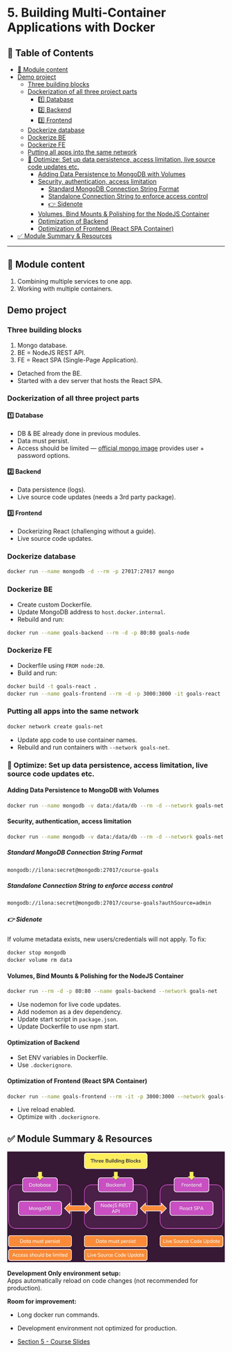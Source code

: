 # 5. Building Multi-Container Applications with Docker

## 📁 Table of Contents

- [🧾 Module content](#-module-content)
- [Demo project](#demo-project)
  - [Three building blocks](#three-building-blocks)
  - [Dockerization of all three project parts](#dockerization-of-all-three-project-parts)
    - [1️⃣ Database](#1️⃣-database)
    - [2️⃣ Backend](#2️⃣-backend)
    - [3️⃣ Frontend](#3️⃣-frontend)
  - [Dockerize database](#dockerize-database)
  - [Dockerize BE](#dockerize-be)
  - [Dockerize FE](#dockerize-fe)
  - [Putting all apps into the same network](#putting-all-apps-into-the-same-network)
  - [🚀 Optimize: Set up data persistence, access limitation, live source code updates etc.](#-optimize-set-up-data-persistence-access-limitation-live-source-code-updates-etc)
    - [Adding Data Persistence to MongoDB with Volumes](#adding-data-persistence-to-mongodb-with-volumes)
    - [Security, authentication, access limitation](#security-authentication-access-limitation)
      - [Standard MongoDB Connection String Format](#standard-mongodb-connection-string-format)
      - [Standalone Connection String to enforce access control](#standalone-connection-string-to-enforce-access-control)
      - [👉 Sidenote](#-sidenote)
    - [Volumes, Bind Mounts & Polishing for the NodeJS Container](#volumes-bind-mounts--polishing-for-the-nodejs-container)
    - [Optimization of Backend](#optimization-of-backend)
    - [Optimization of Frontend (React SPA Container)](#optimization-of-frontend-react-spa-container)
- [✅ Module Summary & Resources](#-module-summary--resources)

---

## 🧾 Module content

1. Combining multiple services to one app.
2. Working with multiple containers.

## Demo project

### Three building blocks

1. Mongo database.
2. BE = NodeJS REST API.
3. FE = React SPA (Single-Page Application).

- Detached from the BE.
- Started with a dev server that hosts the React SPA.

### Dockerization of all three project parts

#### 1️⃣ Database

- DB & BE already done in previous modules.
- Data must persist.
- Access should be limited — [official mongo image](https://hub.docker.com/_/mongo/) provides user + password options.

#### 2️⃣ Backend

- Data persistence (logs).
- Live source code updates (needs a 3rd party package).

#### 3️⃣ Frontend

- Dockerizing React (challenging without a guide).
- Live source code updates.

### Dockerize database

```bash
docker run --name mongodb -d --rm -p 27017:27017 mongo
```

### Dockerize BE

- Create custom Dockerfile.
- Update MongoDB address to `host.docker.internal`.
- Rebuild and run:

```bash
docker run --name goals-backend --rm -d -p 80:80 goals-node
```

### Dockerize FE

- Dockerfile using `FROM node:20`.
- Build and run:

```bash
docker build -t goals-react .
docker run --name goals-frontend --rm -d -p 3000:3000 -it goals-react
```

### Putting all apps into the same network

```bash
docker network create goals-net
```

- Update app code to use container names.
- Rebuild and run containers with `--network goals-net`.

### 🚀 Optimize: Set up data persistence, access limitation, live source code updates etc.

#### Adding Data Persistence to MongoDB with Volumes

```bash
docker run --name mongodb -v data:/data/db --rm -d --network goals-net mongo
```

#### Security, authentication, access limitation

```bash
docker run --name mongodb -v data:/data/db --rm -d --network goals-net   -e MONGO_INITDB_ROOT_USERNAME=ilona   -e MONGO_INITDB_ROOT_PASSWORD=secret mongo
```

##### Standard MongoDB Connection String Format

```bash
mongodb://ilona:secret@mongodb:27017/course-goals
```

##### Standalone Connection String to enforce access control

```bash
mongodb://ilona:secret@mongodb:27017/course-goals?authSource=admin
```

##### 👉 Sidenote

If volume metadata exists, new users/credentials will not apply. To fix:

```bash
docker stop mongodb
docker volume rm data
```

#### Volumes, Bind Mounts & Polishing for the NodeJS Container

```bash
docker run --rm -d -p 80:80 --name goals-backend --network goals-net   -v /root/docker-and-k8s/multi-container-apps/backend:/app   -v logs:/app/logs   -v /app/node_modules goals-node
```

- Use nodemon for live code updates.
- Add nodemon as a dev dependency.
- Update start script in `package.json`.
- Update Dockerfile to use npm start.

#### Optimization of Backend

- Set ENV variables in Dockerfile.
- Use `.dockerignore`.

#### Optimization of Frontend (React SPA Container)

```bash
docker run --name goals-frontend --rm -it -p 3000:3000 --network goals-net   -v /root/docker-and-k8s/multi-container-apps/frontend/src:/app/src goals-react
```

- Live reload enabled.
- Optimize with `.dockerignore`.

## ✅ Module Summary & Resources

![Module Summary](/resources/images/20250430111319.png)

**Development Only environment setup:**  
Apps automatically reload on code changes (not recommended for production).

**Room for improvement:**  
- Long docker run commands.
- Development environment not optimized for production.

- [Section 5 - Course Slides](/resources/slides-multi-container.pdf)